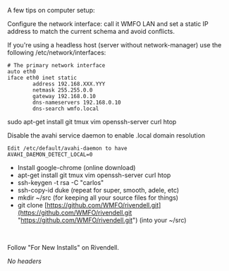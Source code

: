 A few tips on computer setup:

Configure the network interface: call it WMFO LAN and set a static IP address to match the current schema and avoid conflicts.

If you're using a headless host (server without network-manager) use the following /etc/network/interfaces:

    # The primary network interface
    auto eth0
    iface eth0 inet static
            address 192.168.XXX.YYY
            netmask 255.255.0.0
            gateway 192.168.0.10
            dns-nameservers 192.168.0.10
            dns-search wmfo.local

sudo apt-get install git tmux vim openssh-server curl htop

Disable the avahi service daemon to enable .local domain resolution

    Edit /etc/default/avahi-daemon to have 
    AVAHI_DAEMON_DETECT_LOCAL=0

-   Install google-chrome (online download)
-   apt-get install git tmux vim openssh-server curl htop
-   ssh-keygen -t rsa -C "carlos"
-   ssh-copy-id duke (repeat for super, smooth, adele, etc)
-   mkdir \~/src (for keeping all your source files for things)
-   git clone [https://github.com/WMFO/rivendell.git](https://github.com/WMFO/rivendell.git "https://github.com/WMFO/rivendell.git") (into your \~/src)

 

Follow "For New Installs" on Rivendell.

*No headers*

